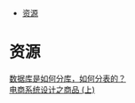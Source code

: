 <!-- TOC -->

- [资源](#资源)

<!-- /TOC -->

# 资源

[数据库是如何分库，如何分表的？](https://mp.weixin.qq.com/s/yAI3iSITpl0N8pgXZ1O1dw)<br>
[电商系统设计之商品 (上)](https://mp.weixin.qq.com/s/c23QAz2lGIN4VNRbgUKPsQ)<br>
